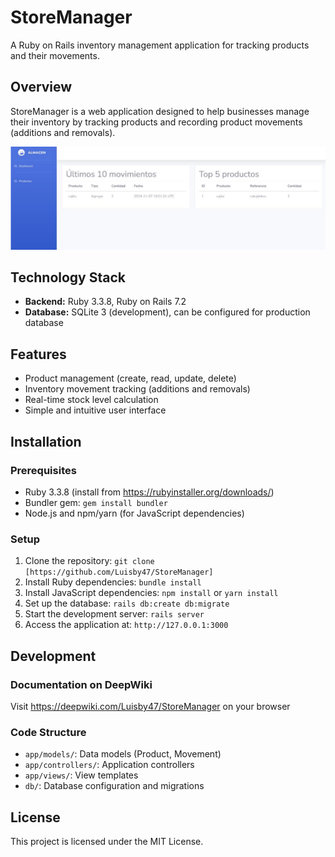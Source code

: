 # StoreManager

A Ruby on Rails inventory management application for tracking products and their movements.

## Overview 

StoreManager is a web application designed to help businesses manage their inventory by tracking products and recording product movements (additions and removals).

 ![Overview](https://github.com/Luisby47/StoreManager/raw/main/overview.PNG)

## Technology Stack

- **Backend:** Ruby 3.3.8, Ruby on Rails 7.2
- **Database:** SQLite 3 (development), can be configured for production database

## Features

- Product management (create, read, update, delete)
- Inventory movement tracking (additions and removals)
- Real-time stock level calculation
- Simple and intuitive user interface

## Installation

### Prerequisites
- Ruby 3.3.8 (install from https://rubyinstaller.org/downloads/)
- Bundler gem: `gem install bundler`
- Node.js and npm/yarn (for JavaScript dependencies)

### Setup
1. Clone the repository: `git clone [https://github.com/Luisby47/StoreManager]`
2. Install Ruby dependencies: `bundle install`
3. Install JavaScript dependencies: `npm install` or `yarn install`
4. Set up the database: `rails db:create db:migrate`
5. Start the development server: `rails server`
6. Access the application at: `http://127.0.0.1:3000`

## Development

### Documentation on DeepWiki

Visit https://deepwiki.com/Luisby47/StoreManager on your browser


### Code Structure
- `app/models/`: Data models (Product, Movement)
- `app/controllers/`: Application controllers
- `app/views/`: View templates
- `db/`: Database configuration and migrations

## License

This project is licensed under the MIT License.
